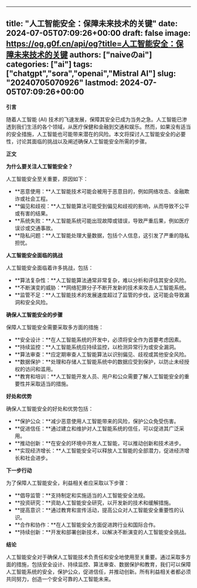 
---
title: "人工智能安全：保障未来技术的关键"
date: 2024-07-05T07:09:26+00:00
draft: false
image: https://og.g0f.cn/api/og?title=人工智能安全：保障未来技术的关键
authors: ["naiveのai"]
categories: ["ai"]
tags: ["chatgpt","sora","openai","Mistral AI"]
slug: "20240705070926"
lastmod: 2024-07-05T07:09:26+00:00
---
**引言**

随着人工智能 (AI) 技术的飞速发展，保障其安全已成为当务之急。人工智能已渗透到我们生活的各个领域，从医疗保健和金融到交通和娱乐。然而，如果没有适当的安全措施，人工智能也可能带来潜在的风险。本文将探讨人工智能安全的必要性，讨论其面临的挑战以及阐述确保人工智能安全所需的步骤。

**正文**

**为什么要关注人工智能安全？**

人工智能安全至关重要，原因如下：

* **恶意使用：**人工智能技术可能会被用于恶意目的，例如网络攻击、金融欺诈或社会工程。
* **偏见和歧视：**人工智能算法可能受到偏见和歧视的影响，从而导致不公平或有害的结果。
* **系统失败：**人工智能系统可能出现故障或错误，导致严重后果，例如医疗误诊或交通事故。
* **隐私问题：**人工智能处理大量数据，包括个人信息，这引发了严重的隐私担忧。

**人工智能安全面临的挑战**

人工智能安全面临着许多挑战，包括：

* **算法复杂性：**人工智能算法通常非常复杂，难以分析和评估其安全风险。
* **不断演变的威胁：**网络犯罪分子不断开发新的技术来攻击人工智能系统。
* **监管不足：**人工智能技术的发展速度超过了监管的步伐，这可能会导致漏洞和安全风险。

**确保人工智能安全的步骤**

保障人工智能安全需要采取多方面的措施：

* **安全设计：**在人工智能系统的开发中，必须将安全作为首要考虑因素。
* **持续监控：**人工智能系统应持续监控，以检测异常行为或安全漏洞。
* **算法审查：**应定期审查人工智能算法以识别偏见、歧视或其他安全风险。
* **数据保护：**处理和存储人工智能系统中的数据应受到保护，以防止未经授权的访问和滥用。
* **教育和培训：**人工智能开发人员、用户和公众需要了解人工智能安全的重要性并采取适当的措施。

**好处和优势**

确保人工智能安全的好处和优势包括：

* **保护公众：**减少恶意使用人工智能带来的风险，保护公众免受伤害。
* **促进信任：**通过建立和维护对人工智能系统的信任，可以促进其广泛采用。
* **推动创新：**在安全的环境中开发人工智能，可以推动创新和技术进步。
* **实现经济增长：**人工智能安全可以释放人工智能的全部潜力，促进经济增长和社会进步。

**下一步行动**

为了保障人工智能安全，利益相关者应采取以下步骤：

* **倡导监管：**支持制定和实施适当的人工智能安全法规。
* **投资研究：**资助人工智能安全研究，以开发新的技术和缓解措施。
* **提高意识：**通过教育和宣传活动，提高公众对人工智能安全重要性的认识。
* **合作和协作：**在人工智能安全方面促进跨行业和国际合作。
* **持续创新：**开发和部署创新技术，以解决不断演变的人工智能安全挑战。

**结论**

人工智能安全对于确保人工智能技术负责任和安全地使用至关重要。通过采取多方面的措施，包括安全设计、持续监控、算法审查、数据保护和教育，我们可以保障人工智能系统的安全，保护公众，促进信任，并推动创新。所有利益相关者都必须共同努力，创造一个安全可靠的人工智能未来。